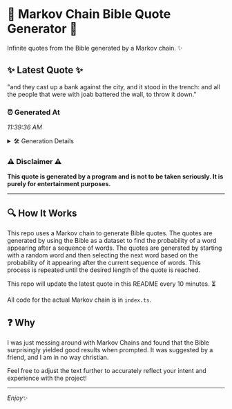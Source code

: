 # 📖 Markov Chain Bible Quote Generator 📖

Infinite quotes from the Bible generated by a Markov chain. ✨

## ✨ Latest Quote ✨
"and they cast up a bank against the city, and it stood in the trench: and all the people that were with joab battered the wall, to throw it down."

### ⏰ Generated At
*11:39:36 AM*

<details>
    <summary>🛠️ Generation Details</summary>
    <p>
        <strong>🌱 Seed:</strong> and<br>
        <strong>🔄 Iterations:</strong> 29<br>
        <strong>📜 Context History:</strong><br>[ and ]: they<br>[ and, they ]: cast<br>[ and, they, cast ]: up<br>[ and, they, cast, up ]: a<br>[ and, they, cast, up, a ]: bank<br>[ and, they, cast, up, a, bank ]: against<br>[ they, cast, up, a, bank, against ]: the<br>[ cast, up, a, bank, against, the ]: city,<br>[ up, a, bank, against, the, city, ]: and<br>[ a, bank, against, the, city,, and ]: it<br>[ bank, against, the, city,, and, it ]: stood<br>[ against, the, city,, and, it, stood ]: in<br>[ the, city,, and, it, stood, in ]: the<br>[ city,, and, it, stood, in, the ]: trench:<br>[ and, it, stood, in, the, trench: ]: and<br>[ it, stood, in, the, trench:, and ]: all<br>[ stood, in, the, trench:, and, all ]: the<br>[ in, the, trench:, and, all, the ]: people<br>[ the, trench:, and, all, the, people ]: that<br>[ trench:, and, all, the, people, that ]: were<br>[ and, all, the, people, that, were ]: with<br>[ all, the, people, that, were, with ]: joab<br>[ the, people, that, were, with, joab ]: battered<br>[ people, that, were, with, joab, battered ]: the<br>[ that, were, with, joab, battered, the ]: wall,<br>[ were, with, joab, battered, the, wall, ]: to<br>[ with, joab, battered, the, wall,, to ]: throw<br>[ joab, battered, the, wall,, to, throw ]: it<br>[ battered, the, wall,, to, throw, it ]: down.<br>
    </p>
</details>

### ⚠️ Disclaimer ⚠️
**This quote is generated by a program and is not to be taken seriously. It is purely for entertainment purposes.**

---

## 🔍 How It Works

This repo uses a Markov chain to generate Bible quotes. The quotes are generated by using the Bible as a dataset to find the probability of a word appearing after a sequence of words. The quotes are generated by starting with a random word and then selecting the next word based on the probability of it appearing after the current sequence of words. This process is repeated until the desired length of the quote is reached.

This repo will update the latest quote in this README every 10 minutes. ⏳

All code for the actual Markov chain is in `index.ts`.

## ❓ Why

I was just messing around with Markov Chains and found that the Bible surprisingly yielded good results when prompted. 
It was suggested by a friend, and I am in no way christian.

Feel free to adjust the text further to accurately reflect your intent and experience with the project!

---

*Enjoy*✨
